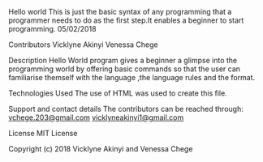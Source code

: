 Hello world
This is just the basic syntax of any programming that a programmer needs to do as the first step.It enables a beginner
to start programming. 05/02/2018

Contributors 
Vicklyne Akinyi
Venessa Chege

Description
Hello World program gives a beginner a glimpse into the programming world by offering basic commands so that the user can familiarise themself
with the language ,the language rules and the format.

Technologies Used 
The use of HTML was used to create this file.

Support and contact details
The contributors can be reached through:
vchege.203@gmail.com
vicklyneakinyi1@gmail.com

License
MIT License

Copyright (c) 2018 Vicklyne Akinyi and Venessa Chege 
  
